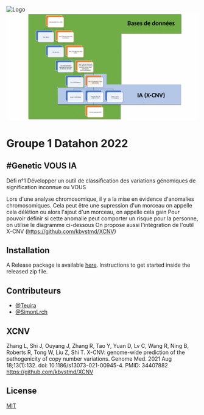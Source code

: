 
![Logo](https://pole-bfcare.com/wp-content/uploads/2022/01/3eme-datathon.jpg)
![Tree](cnvannot/gui/web/static/images/datathon_2022_groupe1.gif)

# Groupe 1 Datahon 2022
## \#Genetic VOUS IA
Défi n°1
Développer un outil de classification des variations génomiques de signification inconnue ou VOUS

Lors d'une analyse chromosomique, il y a la mise en évidence d'anomalies chromosomiques. Cela peut être une supression d'un morceau on appelle cela délétion ou alors l'ajout d'un morceau, on appelle cela gain
Pour pouvoir définir si cette anomalie peut comporter un risque pour la personne, on utilise le diagramme ci-dessous
On propose aussi l'intégration de l'outil X-CNV (https://github.com/kbvstmd/XCNV)


## Installation

A Release package is available [here](https://github.com/Teuira/cnvhub/releases).
Instructions to get started inside the released zip file.


## Contributeurs

- [@Teuira](https://github.com/Teuira/)
- [@SimonLrch](https://github.com/SimonLrch)

## XCNV

Zhang L, Shi J, Ouyang J, Zhang R, Tao Y, Yuan D, Lv C, Wang R, Ning B, Roberts R, Tong W, Liu Z, Shi T. X-CNV: genome-wide prediction of the pathogenicity of copy number variations. Genome Med. 2021 Aug 18;13(1):132. doi: 10.1186/s13073-021-00945-4. PMID: 34407882
https://github.com/kbvstmd/XCNV

## License

[MIT](https://choosealicense.com/licenses/mit/)
